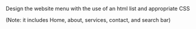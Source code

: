 Design the website menu with the use of an html list and appropriate CSS

(Note: it includes Home, about, services, contact, and search bar)

